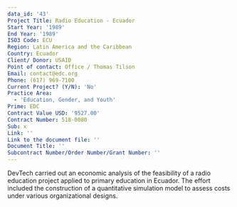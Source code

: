 ```yaml
---
data_id: '43'
Project Title: Radio Education - Ecuador
Start Year: '1989'
End Year: '1989'
ISO3 Code: ECU
Region: Latin America and the Caribbean
Country: Ecuador
Client/ Donor: USAID
Point of contact: Office / Thomas Tilson
Email: contact@edc.org
Phone: (617) 969-7100
Current Project? (Y/N): 'No'
Practice Area:
  - 'Education, Gender, and Youth'
Prime: EDC
Contract Value USD: '9527.00'
Contract Number: 518-0080
Sub: x
Link: ''
Link to the document file: ''
Document Title: ''
Subcontract Number/Order Number/Grant Number: ''
---
```

DevTech carried out an economic analysis of the feasibility of a radio education project applied to primary education in Ecuador. The effort included the construction of a quantitative simulation model to assess costs under various organizational designs.